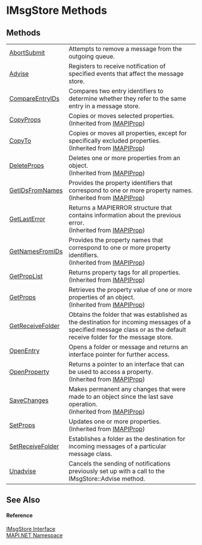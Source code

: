 # IMsgStore Methods




## Methods
<table>
<tr>
<td><a href="M_MAPI_NET_IMsgStore_AbortSubmit.md">AbortSubmit</a></td>
<td>Attempts to remove a message from the outgoing queue.</td></tr>
<tr>
<td><a href="M_MAPI_NET_IMsgStore_Advise.md">Advise</a></td>
<td>Registers to receive notification of specified events that affect the message store.</td></tr>
<tr>
<td><a href="M_MAPI_NET_IMsgStore_CompareEntryIDs.md">CompareEntryIDs</a></td>
<td>Compares two entry identifiers to determine whether they refer to the same entry in a message store.</td></tr>
<tr>
<td><a href="M_MAPI_NET_IMAPIProp_CopyProps.md">CopyProps</a></td>
<td>Copies or moves selected properties.<br />(Inherited from <a href="T_MAPI_NET_IMAPIProp.md">IMAPIProp</a>)</td></tr>
<tr>
<td><a href="M_MAPI_NET_IMAPIProp_CopyTo.md">CopyTo</a></td>
<td>Copies or moves all properties, except for specifically excluded properties.<br />(Inherited from <a href="T_MAPI_NET_IMAPIProp.md">IMAPIProp</a>)</td></tr>
<tr>
<td><a href="M_MAPI_NET_IMAPIProp_DeleteProps.md">DeleteProps</a></td>
<td>Deletes one or more properties from an object.<br />(Inherited from <a href="T_MAPI_NET_IMAPIProp.md">IMAPIProp</a>)</td></tr>
<tr>
<td><a href="M_MAPI_NET_IMAPIProp_GetIDsFromNames.md">GetIDsFromNames</a></td>
<td>Provides the property identifiers that correspond to one or more property names.<br />(Inherited from <a href="T_MAPI_NET_IMAPIProp.md">IMAPIProp</a>)</td></tr>
<tr>
<td><a href="M_MAPI_NET_IMAPIProp_GetLastError.md">GetLastError</a></td>
<td>Returns a MAPIERROR structure that contains information about the previous error.<br />(Inherited from <a href="T_MAPI_NET_IMAPIProp.md">IMAPIProp</a>)</td></tr>
<tr>
<td><a href="M_MAPI_NET_IMAPIProp_GetNamesFromIDs.md">GetNamesFromIDs</a></td>
<td>Provides the property names that correspond to one or more property identifiers.<br />(Inherited from <a href="T_MAPI_NET_IMAPIProp.md">IMAPIProp</a>)</td></tr>
<tr>
<td><a href="M_MAPI_NET_IMAPIProp_GetPropList.md">GetPropList</a></td>
<td>Returns property tags for all properties.<br />(Inherited from <a href="T_MAPI_NET_IMAPIProp.md">IMAPIProp</a>)</td></tr>
<tr>
<td><a href="M_MAPI_NET_IMAPIProp_GetProps.md">GetProps</a></td>
<td>Retrieves the property value of one or more properties of an object.<br />(Inherited from <a href="T_MAPI_NET_IMAPIProp.md">IMAPIProp</a>)</td></tr>
<tr>
<td><a href="M_MAPI_NET_IMsgStore_GetReceiveFolder.md">GetReceiveFolder</a></td>
<td>Obtains the folder that was established as the destination for incoming messages of a specified message class or as the default receive folder for the message store.</td></tr>
<tr>
<td><a href="M_MAPI_NET_IMsgStore_OpenEntry.md">OpenEntry</a></td>
<td>Opens a folder or message and returns an interface pointer for further access.</td></tr>
<tr>
<td><a href="M_MAPI_NET_IMAPIProp_OpenProperty.md">OpenProperty</a></td>
<td>Returns a pointer to an interface that can be used to access a property.<br />(Inherited from <a href="T_MAPI_NET_IMAPIProp.md">IMAPIProp</a>)</td></tr>
<tr>
<td><a href="M_MAPI_NET_IMAPIProp_SaveChanges.md">SaveChanges</a></td>
<td>Makes permanent any changes that were made to an object since the last save operation.<br />(Inherited from <a href="T_MAPI_NET_IMAPIProp.md">IMAPIProp</a>)</td></tr>
<tr>
<td><a href="M_MAPI_NET_IMAPIProp_SetProps.md">SetProps</a></td>
<td>Updates one or more properties.<br />(Inherited from <a href="T_MAPI_NET_IMAPIProp.md">IMAPIProp</a>)</td></tr>
<tr>
<td><a href="M_MAPI_NET_IMsgStore_SetReceiveFolder.md">SetReceiveFolder</a></td>
<td>Establishes a folder as the destination for incoming messages of a particular message class.</td></tr>
<tr>
<td><a href="M_MAPI_NET_IMsgStore_Unadvise.md">Unadvise</a></td>
<td>Cancels the sending of notifications previously set up with a call to the IMsgStore::Advise method.</td></tr>
</table>

## See Also


#### Reference
<a href="T_MAPI_NET_IMsgStore.md">IMsgStore Interface</a>  
<a href="N_MAPI_NET.md">MAPI.NET Namespace</a>  
